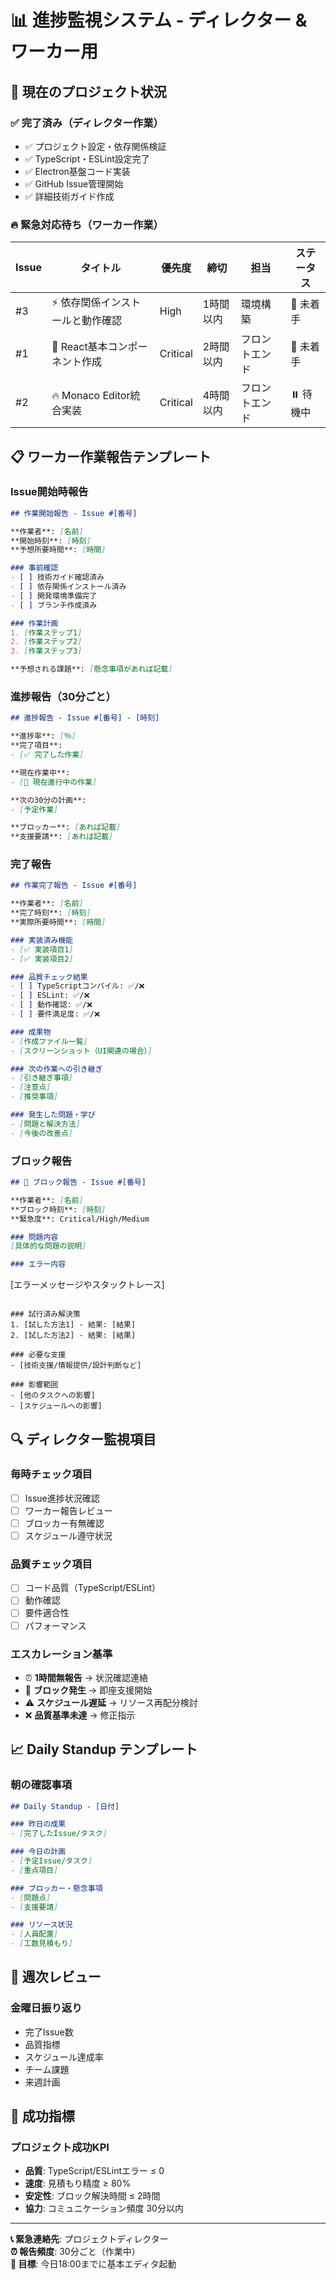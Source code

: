 # 📊 進捗監視システム - ディレクター & ワーカー用

## 🎯 現在のプロジェクト状況

### ✅ 完了済み（ディレクター作業）
- ✅ プロジェクト設定・依存関係検証
- ✅ TypeScript・ESLint設定完了  
- ✅ Electron基盤コード実装
- ✅ GitHub Issue管理開始
- ✅ 詳細技術ガイド作成

### 🔥 緊急対応待ち（ワーカー作業）
| Issue | タイトル | 優先度 | 締切 | 担当 | ステータス |
|-------|---------|--------|------|------|-----------|
| #3 | ⚡ 依存関係インストールと動作確認 | High | 1時間以内 | 環境構築 | 🔴 未着手 |
| #1 | 🚨 React基本コンポーネント作成 | Critical | 2時間以内 | フロントエンド | 🔴 未着手 |
| #2 | 🔥 Monaco Editor統合実装 | Critical | 4時間以内 | フロントエンド | ⏸️ 待機中 |

## 📋 ワーカー作業報告テンプレート

### Issue開始時報告
```markdown
## 作業開始報告 - Issue #[番号]

**作業者**: [名前]
**開始時刻**: [時刻]
**予想所要時間**: [時間]

### 事前確認
- [ ] 技術ガイド確認済み
- [ ] 依存関係インストール済み
- [ ] 開発環境準備完了
- [ ] ブランチ作成済み

### 作業計画
1. [作業ステップ1]
2. [作業ステップ2]
3. [作業ステップ3]

**予想される課題**: [懸念事項があれば記載]
```

### 進捗報告（30分ごと）
```markdown
## 進捗報告 - Issue #[番号] - [時刻]

**進捗率**: [％]
**完了項目**:
- [✅ 完了した作業]

**現在作業中**:
- [🔄 現在進行中の作業]

**次の30分の計画**:
- [予定作業]

**ブロッカー**: [あれば記載]
**支援要請**: [あれば記載]
```

### 完了報告
```markdown
## 作業完了報告 - Issue #[番号]

**作業者**: [名前]
**完了時刻**: [時刻]
**実際所要時間**: [時間]

### 実装済み機能
- [✅ 実装項目1]
- [✅ 実装項目2]

### 品質チェック結果
- [ ] TypeScriptコンパイル: ✅/❌
- [ ] ESLint: ✅/❌  
- [ ] 動作確認: ✅/❌
- [ ] 要件満足度: ✅/❌

### 成果物
- [作成ファイル一覧]
- [スクリーンショット（UI関連の場合）]

### 次の作業への引き継ぎ
- [引き継ぎ事項]
- [注意点]
- [推奨事項]

### 発生した問題・学び
- [問題と解決方法]
- [今後の改善点]
```

### ブロック報告
```markdown
## 🚨 ブロック報告 - Issue #[番号]

**作業者**: [名前]
**ブロック時刻**: [時刻]
**緊急度**: Critical/High/Medium

### 問題内容
[具体的な問題の説明]

### エラー内容
```
[エラーメッセージやスタックトレース]
```

### 試行済み解決策
1. [試した方法1] - 結果: [結果]
2. [試した方法2] - 結果: [結果]

### 必要な支援
- [技術支援/情報提供/設計判断など]

### 影響範囲
- [他のタスクへの影響]
- [スケジュールへの影響]
```

## 🔍 ディレクター監視項目

### 毎時チェック項目
- [ ] Issue進捗状況確認
- [ ] ワーカー報告レビュー
- [ ] ブロッカー有無確認
- [ ] スケジュール遵守状況

### 品質チェック項目
- [ ] コード品質（TypeScript/ESLint）
- [ ] 動作確認
- [ ] 要件適合性
- [ ] パフォーマンス

### エスカレーション基準
- ⏰ **1時間無報告** → 状況確認連絡
- 🚨 **ブロック発生** → 即座支援開始
- ⚠️ **スケジュール遅延** → リソース再配分検討
- ❌ **品質基準未達** → 修正指示

## 📈 Daily Standup テンプレート

### 朝の確認事項
```markdown
## Daily Standup - [日付]

### 昨日の成果
- [完了したIssue/タスク]

### 今日の計画  
- [予定Issue/タスク]
- [重点項目]

### ブロッカー・懸念事項
- [問題点]
- [支援要請]

### リソース状況
- [人員配置]
- [工数見積もり]
```

## 🎯 週次レビュー

### 金曜日振り返り
- 完了Issue数
- 品質指標
- スケジュール達成率
- チーム課題
- 来週計画

## 🚀 成功指標

### プロジェクト成功KPI
- **品質**: TypeScript/ESLintエラー ≤ 0
- **速度**: 見積もり精度 ≥ 80%
- **安定性**: ブロック解決時間 ≤ 2時間
- **協力**: コミュニケーション頻度 30分以内

---

**📞 緊急連絡先**: プロジェクトディレクター  
**⏰ 報告頻度**: 30分ごと（作業中）  
**🎯 目標**: 今日18:00までに基本エディタ起動